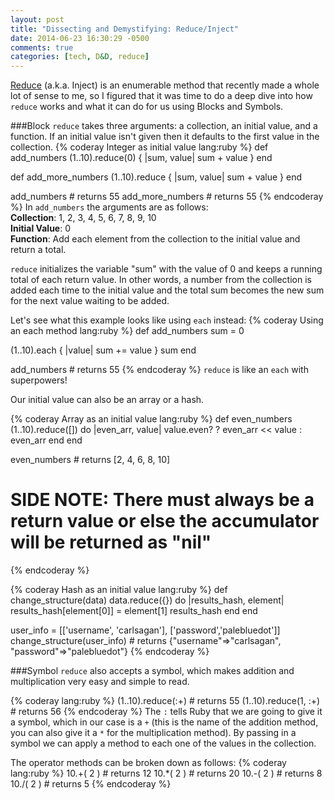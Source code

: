 ```yaml
---
layout: post
title: "Dissecting and Demystifying: Reduce/Inject"
date: 2014-06-23 16:30:29 -0500
comments: true
categories: [tech, D&D, reduce]
---
```

[Reduce](http://www.ruby-doc.org/core-2.1.0/Enumerable.html#method-i-reduce) (a.k.a. Inject) is an enumerable method that recently made a whole lot of sense to me, so I figured that it was time to do a deep dive into how ```reduce``` works and what it can do for us using Blocks and Symbols.
<!-- more -->

###Block
 ```reduce``` takes three arguments: a collection, an initial value, and a function. If an initial value isn't given then it defaults to the first value in the collection.
{% coderay Integer as initial value lang:ruby %}
def add_numbers
  (1..10).reduce(0) { |sum, value| sum + value }
end

def add_more_numbers
  (1..10).reduce { |sum, value| sum + value }
end


add_numbers # returns 55
add_more_numbers # returns 55
{% endcoderay %}
In ```add_numbers``` the arguments are as follows:  
__Collection__: 1, 2, 3, 4, 5, 6, 7, 8, 9, 10  
__Initial Value__: 0  
__Function__: Add each element from the collection to the initial value and return a total.

 ```reduce``` initializes the variable "sum" with the value of 0 and keeps a running total of each return value. In other words, a number from the collection is added each time to the initial value and the total sum becomes the new sum for the next value waiting to be added.

Let's see what this example looks like using ```each``` instead:
{% coderay Using an each method lang:ruby %}
def add_numbers
  sum = 0

  (1..10).each { |value| sum += value }
  sum
end

add_numbers # returns 55
{% endcoderay %}
 ```reduce``` is like an ```each``` with superpowers!

Our initial value can also be an array or a hash.

{% coderay Array as an initial value lang:ruby %}
def even_numbers
  (1..10).reduce([]) do |even_arr, value|
    value.even? ? even_arr << value : even_arr
  end
end

even_numbers # returns [2, 4, 6, 8, 10]

# SIDE NOTE: There must always be a return value or else the accumulator will be returned as "nil"
{% endcoderay %}

{% coderay Hash as an initial value lang:ruby %}
def change_structure(data)
  data.reduce({}) do |results_hash, element|
    results_hash[element[0]] = element[1]
    results_hash
  end
end

user_info = [['username', 'carlsagan'], ['password','palebluedot']]
change_structure(user_info) # returns {"username"=>"carlsagan", "password"=>"palebluedot"}
{% endcoderay %}

###Symbol
 ```reduce``` also accepts a symbol, which makes addition and multiplication very easy and simple to read.

{% coderay lang:ruby %}
(1..10).reduce(:+) # returns 55
(1..10).reduce(1, :+) # returns 56
{% endcoderay %}
The ```:``` tells Ruby that we are going to give it a symbol, which in our case is a ```+``` (this is the name of the addition method, you can also give it a ```*``` for the multiplication method). By passing in a symbol we can apply a method to each one of the values in the collection.

The operator methods can be broken down as follows:
{% coderay lang:ruby %}
10.+( 2 ) # returns 12
10.*( 2 ) # returns 20
10.-( 2 ) # returns 8
10./( 2 ) # returns 5
{% endcoderay %}

